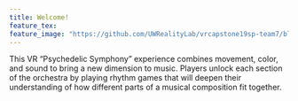 ```yaml
---
title: Welcome!
feature_tex: 
feature_image: "https://github.com/UWRealityLab/vrcapstone19sp-team7/blob/gh-pages/assets/subdued-music.png?raw=true"
---
```


This VR “Psychedelic Symphony” experience combines movement, color, and sound to bring a new dimension to music. Players unlock each section of the orchestra by playing rhythm games that will deepen their understanding of how different parts of a musical composition fit together. 
